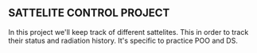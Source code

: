 ##
## SATTELITE CONTROL PROJECT
In this project we'll keep track of different sattelites. This in order to track their status and radiation history. It's specific to practice POO and DS. 